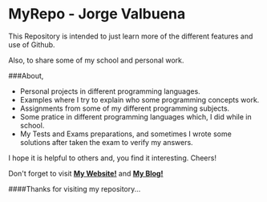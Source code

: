MyRepo - Jorge Valbuena
=======================

This Repository is intended to just learn more of the different features and use of Github.

Also, to share some of my school and personal work. 

###About,
*	Personal projects in different programming languages.
*	Examples where I try to explain who some programming concepts work.
*	Assignments from some of my different programming subjects.
*	Some pratice in different programming languages which, I did while in school.
*	My Tests and Exams preparations, and sometimes I wrote some solutions after taken the exam to verify my answers.

I hope it is helpful to others and, you find it interesting. Cheers!

Don't forget to visit **[My Website!](http://jorgedeveloper.com)** and **[My Blog!](http://jorgedeveloper.com/blog/)**

####Thanks for visiting my repository...